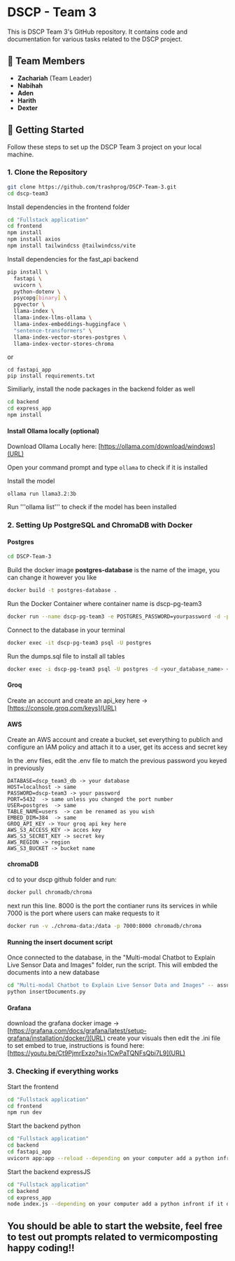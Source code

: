 # DSCP - Team 3

This is DSCP Team 3's GitHub repository. It contains code and documentation for various tasks related to the DSCP project.

## 👥 Team Members

- **Zachariah** (Team Leader)
- **Nabihah**
- **Aden**
- **Harith**
- **Dexter**

## 🚀 Getting Started

Follow these steps to set up the DSCP Team 3 project on your local machine.

### 1. Clone the Repository

```bash
git clone https://github.com/trashprog/DSCP-Team-3.git
cd dscp-team3
```
Install dependencies in the frontend folder
```bash
cd "Fullstack application"
cd frontend
npm install
npm install axios
npm install tailwindcss @tailwindcss/vite
```

Install dependencies for the fast_api backend
```bash
pip install \
  fastapi \
  uvicorn \
  python-dotenv \
  psycopg[binary] \
  pgvector \
  llama-index \
  llama-index-llms-ollama \
  llama-index-embeddings-huggingface \
  "sentence-transformers" \
  llama-index-vector-stores-postgres \
  llama-index-vector-stores-chroma
```
or
```
cd fastapi_app
pip install requirements.txt
```

Similiarly, install the node packages in the backend folder as well
```bash
cd backend
cd express_app
npm install
```

#### Install Ollama locally (optional)

Download Ollama Locally here: [https://ollama.com/download/windows](URL)

Open your command prompt and type ```ollama``` to check if it is installed

Install the model
```
ollama run llama3.2:3b
```

Run '''ollama list''' to check if the model has been installed


### 2. Setting Up PostgreSQL and ChromaDB with Docker

#### Postgres
```bash
cd DSCP-Team-3
```
Build the docker image <b>postgres-database</b> is the name of the image, you can change it however you like
```bash
docker build -t postgres-database .
```

Run the Docker Container where container name is dscp-pg-team3 
```bash
docker run --name dscp-pg-team3 -e POSTGRES_PASSWORD=yourpassword -d -p 5432:5432 postgres-database
```

Connect to the database in your terminal
``` bash
docker exec -it dscp-pg-team3 psql -U postgres
```

Run the dumps.sql file to install all tables
```bash
docker exec -i dscp-pg-team3 psql -U postgres -d <your_database_name> < /path/to/dumps.sq
```

#### Groq
Create an account and create an api_key here -> [https://console.groq.com/keys](URL)

#### AWS
Create an AWS account and create a bucket, set everything to publich and configure an IAM policy and attach it to a user, get its access and secret key

In the .env files, edit the .env file to match the previous password you keyed in previously
```
DATABASE=dscp_team3_db -> your database
HOST=localhost -> same
PASSWORD=dscp-team3 -> your password
PORT=5432  -> same unless you changed the port number
USER=postgres  -> same
TABLE_NAME=users  -> can be renamed as you wish
EMBED_DIM=384  -> same
GROQ_API_KEY -> Your groq api key here
AWS_S3_ACCESS_KEY -> acces key
AWS_S3_SECRET_KEY -> secret key
AWS_REGION -> region
AWS_S3_BUCKET -> bucket name
```
#### chromaDB

cd to your dscp github folder and run:
```bash
docker pull chromadb/chroma
```

next run this line. 8000 is the port the contianer runs its services in while 7000 is the port where users can make requests to it
```bash
docker run -v ./chroma-data:/data -p 7000:8000 chromadb/chroma
```

#### Running the insert document script
Once connected to the database, in the "Multi-modal Chatbot to Explain Live Sensor Data and Images" folder, run the script.
This will embded the documents into a new database
```bash
cd "Multi-modal Chatbot to Explain Live Sensor Data and Images" -- assuming you are currently in DSCP-Team-3
python insertDocuments.py
```

#### Grafana
download the grafana docker image -> [https://grafana.com/docs/grafana/latest/setup-grafana/installation/docker/](URL)
create your visuals then edit the .ini file to set embed to true, instructions is found here: [https://youtu.be/Ct9PjmrExzo?si=1CwPaTQNFsQbi7L9](URL)

### 3. Checking if everything works

Start the frontend
```bash
cd "Fullstack application"
cd frontend
npm run dev
```

Start the backend python
```bash
cd "Fullstack application"
cd backend
cd fastapi_app
uvicorn app:app --reload --depending on your computer add a python infront if it does not work
```

Start the backend expressJS
```bash
cd "Fullstack application"
cd backend
cd express_app
node index.js --depending on your computer add a python infront if it does not work
```

## You should be able to start the website, feel free to test out prompts related to vermicomposting happy coding!!






